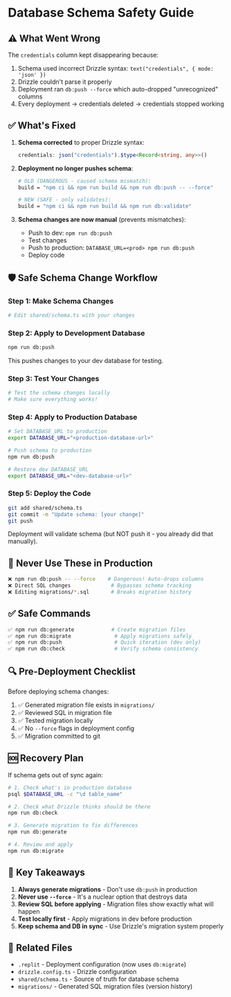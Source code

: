# Database Schema Safety Guide

## ⚠️ What Went Wrong

The `credentials` column kept disappearing because:
1. Schema used incorrect Drizzle syntax: `text("credentials", { mode: 'json' })`
2. Drizzle couldn't parse it properly
3. Deployment ran `db:push --force` which auto-dropped "unrecognized" columns
4. Every deployment → credentials deleted → credentials stopped working

## ✅ What's Fixed

1. **Schema corrected** to proper Drizzle syntax:
   ```typescript
   credentials: json("credentials").$type<Record<string, any>>()
   ```

2. **Deployment no longer pushes schema**:
   ```bash
   # OLD (DANGEROUS - caused schema mismatch):
   build = "npm ci && npm run build && npm run db:push -- --force"

   # NEW (SAFE - only validates):
   build = "npm ci && npm run build && npm run db:validate"
   ```

3. **Schema changes are now manual** (prevents mismatches):
   - Push to dev: `npm run db:push`
   - Test changes
   - Push to production: `DATABASE_URL=<prod> npm run db:push`
   - Deploy code

## 🛡️ Safe Schema Change Workflow

### Step 1: Make Schema Changes
```bash
# Edit shared/schema.ts with your changes
```

### Step 2: Apply to Development Database
```bash
npm run db:push
```
This pushes changes to your dev database for testing.

### Step 3: Test Your Changes
```bash
# Test the schema changes locally
# Make sure everything works!
```

### Step 4: Apply to Production Database
```bash
# Set DATABASE_URL to production
export DATABASE_URL="<production-database-url>"

# Push schema to production
npm run db:push

# Restore dev DATABASE_URL
export DATABASE_URL="<dev-database-url>"
```

### Step 5: Deploy the Code
```bash
git add shared/schema.ts
git commit -m "Update schema: [your change]"
git push
```

Deployment will validate schema (but NOT push it - you already did that manually).

## 🚫 Never Use These in Production

```bash
❌ npm run db:push -- --force    # Dangerous! Auto-drops columns
❌ Direct SQL changes             # Bypasses schema tracking
❌ Editing migrations/*.sql       # Breaks migration history
```

## ✅ Safe Commands

```bash
✅ npm run db:generate            # Create migration files
✅ npm run db:migrate              # Apply migrations safely
✅ npm run db:push                 # Quick iteration (dev only)
✅ npm run db:check                # Verify schema consistency
```

## 🔍 Pre-Deployment Checklist

Before deploying schema changes:

1. ✅ Generated migration file exists in `migrations/`
2. ✅ Reviewed SQL in migration file
3. ✅ Tested migration locally
4. ✅ No `--force` flags in deployment config
5. ✅ Migration committed to git

## 🆘 Recovery Plan

If schema gets out of sync again:

```bash
# 1. Check what's in production database
psql $DATABASE_URL -c "\d table_name"

# 2. Check what Drizzle thinks should be there
npm run db:check

# 3. Generate migration to fix differences
npm run db:generate

# 4. Review and apply
npm run db:migrate
```

## 📝 Key Takeaways

1. **Always generate migrations** - Don't use `db:push` in production
2. **Never use `--force`** - It's a nuclear option that destroys data
3. **Review SQL before applying** - Migration files show exactly what will happen
4. **Test locally first** - Apply migrations in dev before production
5. **Keep schema and DB in sync** - Use Drizzle's migration system properly

## 🔗 Related Files

- `.replit` - Deployment configuration (now uses `db:migrate`)
- `drizzle.config.ts` - Drizzle configuration
- `shared/schema.ts` - Source of truth for database schema
- `migrations/` - Generated SQL migration files (version history)

